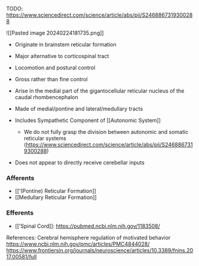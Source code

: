 TODO: https://www.sciencedirect.com/science/article/abs/pii/S2468867319300288

![[Pasted image 20240224181735.png]]

- Originate in brainstem reticular formation
- Major alternative to corticospinal tract
- Locomotion and postural control
- Gross rather than fine control
- Arise in the medial part of the gigantocellular reticular nucleus of the caudal rhombencephalon

- Made of medial/pontine and lateral/medullary tracts
- Includes Sympathetic Component of [[Autonomic System]]
	- We do not fully grasp the division between autonomic and somatic reticular systems (https://www.sciencedirect.com/science/article/abs/pii/S2468867319300288)
- Does not appear to directly receive cerebellar inputs

### Afferents
- [['(Pontine) Reticular Formation]]
- [[Medullary Reticular Formation]]
### Efferents
- [['Spinal Cord]]: https://pubmed.ncbi.nlm.nih.gov/1183508/

References: 
Cerebral hemisphere regulation of motivated behavior
https://www.ncbi.nlm.nih.gov/pmc/articles/PMC4844028/
https://www.frontiersin.org/journals/neuroscience/articles/10.3389/fnins.2017.00581/full